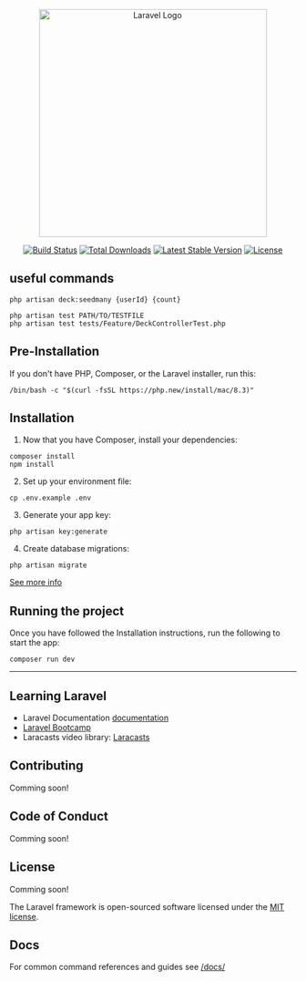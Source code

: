 <p align="center"><a href="https://laravel.com" target="_blank"><img src="https://raw.githubusercontent.com/laravel/art/master/logo-lockup/5%20SVG/2%20CMYK/1%20Full%20Color/laravel-logolockup-cmyk-red.svg" width="400" alt="Laravel Logo"></a></p>

<p align="center">
<a href="https://github.com/laravel/framework/actions"><img src="https://github.com/laravel/framework/workflows/tests/badge.svg" alt="Build Status"></a>
<a href="https://packagist.org/packages/laravel/framework"><img src="https://img.shields.io/packagist/dt/laravel/framework" alt="Total Downloads"></a>
<a href="https://packagist.org/packages/laravel/framework"><img src="https://img.shields.io/packagist/v/laravel/framework" alt="Latest Stable Version"></a>
<a href="https://packagist.org/packages/laravel/framework"><img src="https://img.shields.io/packagist/l/laravel/framework" alt="License"></a>
</p>

## useful commands

```
php artisan deck:seedmany {userId} {count}

php artisan test PATH/TO/TESTFILE
php artisan test tests/Feature/DeckControllerTest.php
```

## Pre-Installation

If you don't have PHP, Composer, or the Laravel installer, run this:

```
/bin/bash -c "$(curl -fsSL https://php.new/install/mac/8.3)"
```

## Installation

1. Now that you have Composer, install your dependencies:

```
composer install
npm install
```

2. Set up your environment file:

```
cp .env.example .env
```

3. Generate your app key:

```
php artisan key:generate
```

4. Create database migrations:

```
php artisan migrate
```

[See more info](https://laravel.com/docs/11.x/installation)

## Running the project

Once you have followed the Installation instructions, run the following to start the app:

```
composer run dev
```

---

## Learning Laravel

- Laravel Documentation [documentation](https://laravel.com/docs)
- [Laravel Bootcamp](https://bootcamp.laravel.com)
- Laracasts video library: [Laracasts](https://laracasts.com)

## Contributing

Comming soon!

## Code of Conduct

Comming soon!

## License

Comming soon!

The Laravel framework is open-sourced software licensed under the [MIT license](https://opensource.org/licenses/MIT).

## Docs

For common command references and guides see [/docs/](/docs/)
